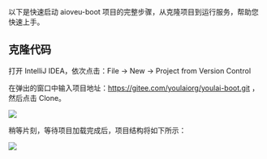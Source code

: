 



以下是快速启动 aioveu-boot 项目的完整步骤，从克隆项目到运行服务，帮助您快速上手。



## 克隆代码

打开 IntelliJ IDEA，依次点击：File → New → Project from Version Control

在弹出的窗口中输入项目地址：https://gitee.com/youlaiorg/youlai-boot.git ，然后点击 Clone。


![](F:\Coding\Github\aioveu-boot-doc\功能详解与操作手册\2启动项目\2.1.1.png)





稍等片刻，等待项目加载完成后，项目结构将如下所示：



![](F:\Coding\Github\aioveu-boot-doc\功能详解与操作手册\2启动项目\2.1.2.png)
